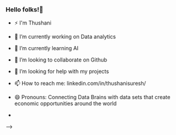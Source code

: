 ### Hello folks!👋



-  ⚡ I'm Thushani
- 🔭 I’m currently working on Data analytics
- 🌱 I’m currently learning AI
- 👯 I’m looking to collaborate on Github
- 🤔 I’m looking for help with my projects

- 📫 How to reach me: linkedin.com/in/thushanisuresh/
- 😄 Pronouns: Connecting Data Brains with data sets that create economic opportunities around the world
- 
-->
